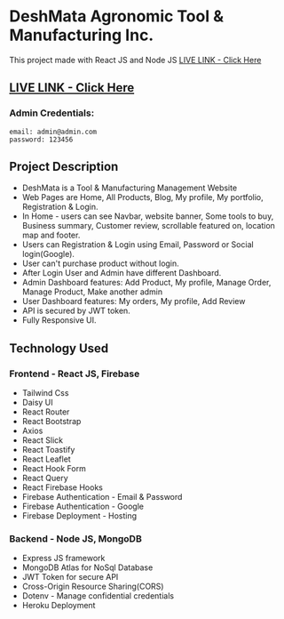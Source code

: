 # DeshMata Agronomic Tool & Manufacturing Inc.

This project made with React JS and Node JS [LIVE LINK - Click Here](https://deshmata-e6bec.web.app/)

## [LIVE LINK - Click Here](https://deshmata-e6bec.web.app/)

### Admin Credentials:
    email: admin@admin.com
    password: 123456

## Project Description

* DeshMata is a Tool & Manufacturing  Management Website
* Web Pages are Home, All Products, Blog, My profile, My portfolio, Registration & Login.
* In Home - users can see Navbar, website banner, Some tools to buy, Business summary, Customer review, scrollable featured on, location map and footer.
* Users can Registration & Login using Email, Password or Social login(Google).
* User can't purchase product without login.
* After Login User and Admin have different Dashboard.
* Admin Dashboard features: Add Product, My profile, Manage Order, Manage Product, Make another admin
* User Dashboard features: My orders, My profile, Add Review
* API is secured by JWT token.
* Fully Responsive UI.


## Technology Used

### Frontend - React JS, Firebase

* Tailwind Css  
* Daisy UI 
* React Router 
* React Bootstrap
* Axios
* React Slick
* React Toastify
* React Leaflet
* React Hook Form
* React Query 
* React Firebase Hooks
* Firebase Authentication - Email & Password
* Firebase Authentication - Google
* Firebase Deployment - Hosting

### Backend - Node JS, MongoDB 

* Express JS framework
* MongoDB Atlas for NoSql Database
* JWT Token for secure API
* Cross-Origin Resource Sharing(CORS)
* Dotenv - Manage confidential credentials
* Heroku Deployment
